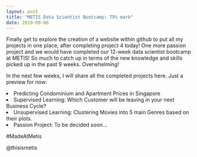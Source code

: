 ```yaml
---
layout: post
title: "METIS Data Scientist Bootcamp: 75% mark"
date: 2019-09-06
---
```


<p>Finally get to explore the creation of a website within github to put all my projects in one place, after completing project 4 today! One more passion project and we would have completed our 12-week data scientist bootcamp at METIS! So much to catch up in terms of the new knowledge and skills picked up in the past 9 weeks. Overwhelming!</p>
<p>In the next few weeks, I will share all the completed projects here. Just a preview for now:</p>
<p>
  <li>Predicting Condominium and Apartment Prices in Singapore</li>
  <li>Supervised Learning: Which Customer will be leaving in your next Business Cycle?</li>
  <li>Unsupervised Learning: Clustering Movies into 5 main Genres based on their plots.</li>
  <li>Passion Project: To be decided soon...</li>
</p>
<p>#MadeAtMetis</p>
<p>@thisismetis</p>
